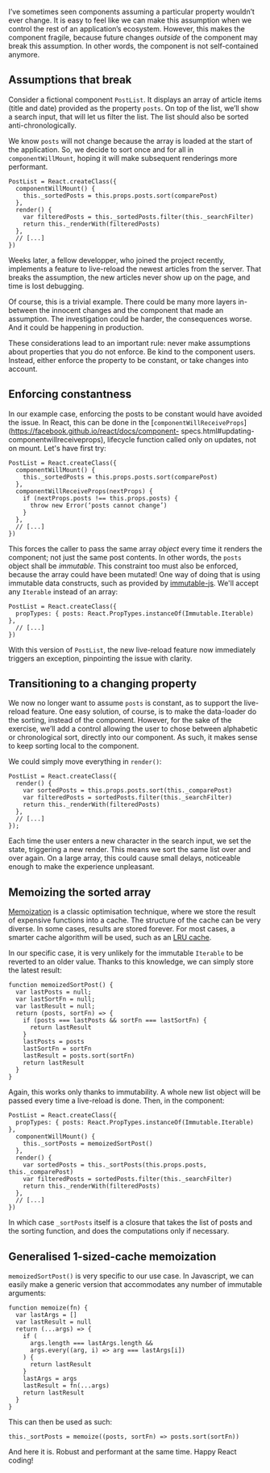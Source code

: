 I’ve sometimes seen components assuming a particular property wouldn’t ever
change. It is easy to feel like we can make this assumption when we control the
rest of an application’s ecosystem. However, this makes the component fragile,
because future changes *outside* of the component may break this assumption. In
other words, the component is not self-contained anymore.

## Assumptions that break

Consider a fictional component `PostList`. It displays an array of article items
(title and date) provided as the property `posts`. On top of the list, we’ll
show a search input, that will let us filter the list. The list should also be
sorted anti-chronologically.

We know `posts` will not change because the array is loaded at the start of the
application. So, we decide to sort once and for all in `componentWillMount`,
hoping it will make subsequent renderings more performant.

    PostList = React.createClass({
      componentWillMount() {
        this._sortedPosts = this.props.posts.sort(comparePost)
      },
      render() {
        var filteredPosts = this._sortedPosts.filter(this._searchFilter)
        return this._renderWith(filteredPosts)
      },
      // [...]
    })

Weeks later, a fellow developper, who joined the project recently, implements a
feature to live-reload the newest articles from the server. That breaks the
assumption, the new articles never show up on the page, and time is lost
debugging.

Of course, this is a trivial example. There could be many more layers
in-between the innocent changes and the component that made an assumption. The
investigation could be harder, the consequences worse. And it could be happening
in production.

These considerations lead to an important rule: never make assumptions about
properties that you do not enforce. Be kind to the component users. Instead,
either enforce the property to be constant, or take changes into account.

## Enforcing constantness

In our example case, enforcing the posts to be constant would have avoided the
issue. In React, this can be done in the
[`componentWillReceiveProps`](https://facebook.github.io/react/docs/component-
specs.html#updating-componentwillreceiveprops), lifecycle function called only
on updates, not on mount. Let's have first try:

    PostList = React.createClass({
      componentWillMount() {
        this._sortedPosts = this.props.posts.sort(comparePost)
      },
      componentWillReceiveProps(nextProps) {
        if (nextProps.posts !== this.props.posts) {
          throw new Error(‘posts cannot change’)
        }
      },
      // [...]
    })

This forces the caller to pass the same array *object* every time it
renders the component; not just the same post contents. In other words, the
`posts` object shall be *immutable*. This constraint too must also be enforced,
because the array could have been mutated! One way of doing that is using
immutable data constructs, such as provided by
[immutable-js](https://facebook.github.io/immutable-js/). We'll accept
any `Iterable` instead of an array:

    PostList = React.createClass({
      propTypes: { posts: React.PropTypes.instanceOf(Immutable.Iterable) },
      // [...]
    })

With this version of `PostList`, the new live-reload feature now immediately
triggers an exception, pinpointing the issue with clarity.

## Transitioning to a changing property

We now no longer want to assume `posts` is constant, as to support the
live-reload feature. One easy solution, of course, is to make the data-loader do
the sorting, instead of the component. However, for the sake of the exercise,
we’ll add a control allowing the user to chose between alphabetic or
chronological sort, directly into our component. As such, it makes sense to keep
sorting local to the component.

We could simply move everything in `render()`:

    PostList = React.createClass({
      render() {
        var sortedPosts = this.props.posts.sort(this._comparePost)
        var filteredPosts = sortedPosts.filter(this._searchFilter)
        return this._renderWith(filteredPosts)
      },
      // [...]
    });

Each time the user enters a new character in the search input, we set
the state, triggering a new render. This means we sort the same list over
and over again. On a large array, this could cause small delays, noticeable
enough to make the experience unpleasant.


## Memoizing the sorted array

[Memoization](https://en.wikipedia.org/wiki/Memoization) is a classic
optimisation technique, where we store the result of expensive functions into a
cache. The structure of the cache can be very diverse. In some cases, results
are stored forever. For most cases, a smarter cache algorithm will be used, such
as an [LRU cache](https://en.wikipedia.org/wiki/Cache_algorithms).

In our specific case, it is very unlikely for the immutable `Iterable` to be
reverted to an older value. Thanks to this knowledge, we can simply store the
latest result:

    function memoizedSortPost() {
      var lastPosts = null;
      var lastSortFn = null;
      var lastResult = null;
      return (posts, sortFn) => {
        if (posts === lastPosts && sortFn === lastSortFn) {
          return lastResult
        }
        lastPosts = posts
        lastSortFn = sortFn
        lastResult = posts.sort(sortFn)
        return lastResult
      }
    }

Again, this works only thanks to immutability. A whole new list object will be
passed every time a live-reload is done. Then, in the component:

    PostList = React.createClass({
      propTypes: { posts: React.PropTypes.instanceOf(Immutable.Iterable) },
      componentWillMount() {
        this._sortPosts = memoizedSortPost()
      },
      render() {
        var sortedPosts = this._sortPosts(this.props.posts, this._comparePost)
        var filteredPosts = sortedPosts.filter(this._searchFilter)
        return this._renderWith(filteredPosts)
      },
      // [...]
    })

In which case `_sortPosts` itself is a closure that takes the list of posts and
the sorting function, and does the computations only if necessary.

## Generalised 1-sized-cache memoization

`memoizedSortPost()` is very specific to our use case. In Javascript,
we can easily make a generic version that accommodates any number of immutable
arguments:

    function memoize(fn) {
      var lastArgs = []
      var lastResult = null
      return (...args) => {
        if (
          args.length === lastArgs.length &&
          args.every((arg, i) => arg === lastArgs[i])
        ) {
          return lastResult
        }
        lastArgs = args
        lastResult = fn(...args)
        return lastResult
      }
    }

This can then be used as such:

    this._sortPosts = memoize((posts, sortFn) => posts.sort(sortFn))

And here it is. Robust and performant at the same time. Happy React coding!
